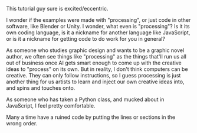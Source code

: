 This tutorial guy sure is excited/eccentric.

I wonder if the examples were made with "processing", or just code in other software, like Blender or Unity. I wonder, what even is "processing"? Is it its own coding language, is it a nickname for another language like JavaScript, or is it a nickname for getting code to do work for you in general?

As someone who studies graphic design and wants to be a graphic novel author, we often see things like "processing" as the things that'll run us all out of business once AI gets smart enough to come up with the creative ideas to "process" on its own. But in reality, I don't think computers can be creative. They can only follow instructions, so I guess processing is just another thing for us artists to learn and inject our own creative ideas into, and spins and touches onto.

As someone who has taken a Python class, and mucked about in JavaScript, I feel pretty comfortable.

Many a time have a ruined code by putting the lines or sections in the wrong order.